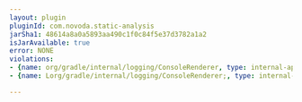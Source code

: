 ```yaml
---
layout: plugin
pluginId: com.novoda.static-analysis
jarSha1: 48614a8a0a5893aa490c1f0c84f5e37d3782a1a2
isJarAvailable: true
error: NONE
violations:
- {name: org/gradle/internal/logging/ConsoleRenderer, type: internal-api-usage}
- {name: Lorg/gradle/internal/logging/ConsoleRenderer;, type: internal-api-usage}

---
```

